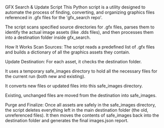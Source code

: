 GFX Search & Update Script
This Python script is a utility designed to automate the process of finding, converting, and organizing graphics files referenced in .gfx files for the 'gfx_search repo'.

The script scans specified source directories for .gfx files, parses them to identify the actual image assets (like .dds files), and then processes them into a destination folder inside gfx_search.

How It Works
Scan Sources: The script reads a predefined list of .gfx files and builds a dictionary of all the graphics assets they contain.

Update Destination: For each asset, it checks the destination folder.

It uses a temporary safe_images directory to hold all the necessary files for the current run (both new and existing).

It converts new files or updated files into this safe_images directory.

Existing, unchanged files are moved from the destination into safe_images.

Purge and Finalize: Once all assets are safely in the safe_images directory, the script deletes everything left in the main destination folder (the old, unreferenced files). It then moves the contents of safe_images back into the destination folder and generates the final images.json report.
